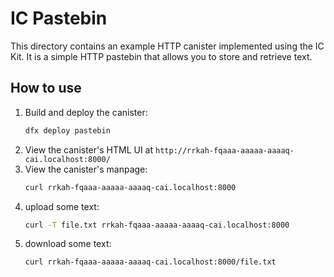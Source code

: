 # IC Pastebin

This directory contains an example HTTP canister implemented using the IC Kit. It is a simple HTTP pastebin that allows you to store and retrieve text.

## How to use

1. Build and deploy the canister:
    ```bash
    dfx deploy pastebin
    ```
2. View the canister's HTML UI at `http://rrkah-fqaaa-aaaaa-aaaaq-cai.localhost:8000/`
3. View the canister's manpage:
    ```bash
    curl rrkah-fqaaa-aaaaa-aaaaq-cai.localhost:8000
    ```
5. upload some text:
    ```bash
    curl -T file.txt rrkah-fqaaa-aaaaa-aaaaq-cai.localhost:8000
    ```
5. download some text:
    ```bash
    curl rrkah-fqaaa-aaaaa-aaaaq-cai.localhost:8000/file.txt
    ```